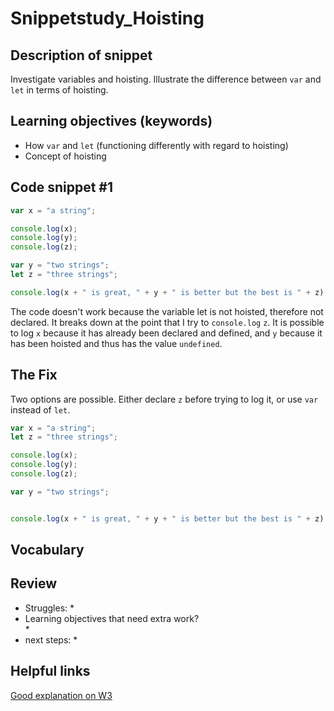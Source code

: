 # Snippetstudy_Hoisting
  
## Description of snippet
  
Investigate variables and hoisting. Illustrate the difference between `var` and `let` in terms of hoisting.

## Learning objectives (keywords)
  
* How `var` and `let` (functioning differently with regard to hoisting)
* Concept of hoisting

## Code snippet #1
  
```js
var x = "a string";

console.log(x);
console.log(y);
console.log(z);

var y = "two strings";
let z = "three strings";

console.log(x + " is great, " + y + " is better but the best is " + z)
```

The code doesn't work because the variable let is not hoisted, therefore not declared. It breaks down at the point that I try to `console.log` `z`. 
It is possible to log `x` because it has already been declared and defined, and `y` because it has been hoisted and thus has the value `undefined`.
  
## The Fix
  
Two options are possible. Either declare `z` before trying to log it, or use `var` instead of `let`.
```js
var x = "a string";
let z = "three strings";

console.log(x);
console.log(y);
console.log(z);

var y = "two strings";


console.log(x + " is great, " + y + " is better but the best is " + z)
```
  
## Vocabulary
  
## Review
  
* Struggles: 
  * 
* Learning objectives that need extra work?   
  * 
* next steps: 
  * 
  
## Helpful links
  
[Good explanation on W3](https://www.w3schools.com/js/js_hoisting.asp)
